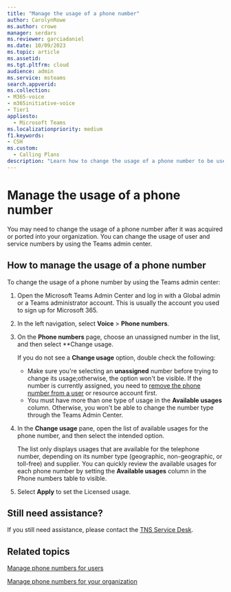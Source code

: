 ```yaml
---
title: "Manage the usage of a phone number"
author: CarolynRowe
ms.author: crowe
manager: serdars
ms.reviewer: garciadaniel
ms.date: 10/09/2023
ms.topic: article
ms.assetid: 
ms.tgt.pltfrm: cloud
audience: admin
ms.service: msteams
search.appverid: 
ms.collection: 
- M365-voice
- m365initiative-voice
- Tier1
appliesto:
  - Microsoft Teams
ms.localizationpriority: medium
f1.keywords:
- CSH
ms.custom:
  - Calling Plans
description: "Learn how to change the usage of a phone number to be used as either a service number or a user number."
---
```


# Manage the usage of a phone number

You may need to change the usage of a phone number after it was acquired or ported into your organization. You can change the usage of user and service numbers by using the Teams admin center.

## How to manage the usage of a phone number

To change the usage of a phone number by using the Teams admin center:

1. Open the Microsoft Teams Admin Center and log in with a Global admin or a Teams administrator account. This is usually the account you used to sign up for Microsoft 365.

2. In the left navigation, select **Voice** \> **Phone numbers**.

3. On the **Phone numbers** page, choose an unassigned number in the list, and then select **Change usage.

   If you do not see a **Change usage** option, double check the following:

   - Make sure you're selecting an **unassigned** number before trying to change its usage;otherwise, the option won't be visible. If the number is currently assigned, you need to [remove the phone number from a user](/MicrosoftTeams/assign-change-or-remove-a-phone-number-for-a-user#remove-a-phone-number-from-a-user) or resource account first.
   - You must have more than one type of usage in the **Available usages** column. Otherwise, you won't be able to change the number type through the Teams Admin Center.

4. In the **Change usage** pane, open the list of available usages for the phone number, and then select the intended option.

   The list only displays usages that are available for the telephone number, depending on its number type (geographic, non-geographic, or toll-free) and supplier. You can quickly review the available usages for each phone number by setting the **Available usages** column in the Phone numbers table to visible.

5. Select **Apply** to set the Licensed usage.

## Still need assistance?

If you still need assistance, please contact the [TNS Service Desk](/MicrosoftTeams/manage-phone-numbers-for-your-organization/contact-tns-service-desk).

## Related topics

[Manage phone numbers for users](/microsoftteams/assign-change-or-remove-a-phone-number-for-a-user)

[Manage phone numbers for your organization](/microsoftteams/manage-phone-numbers-for-your-organization)
